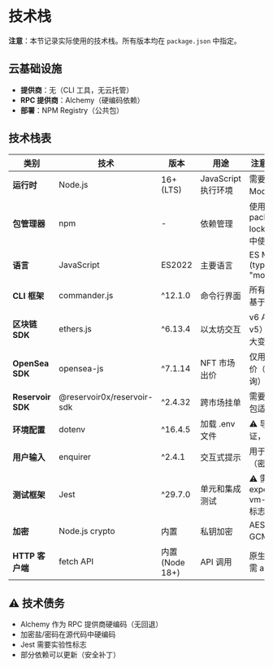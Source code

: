 # 技术栈

**注意**：本节记录实际使用的技术栈。所有版本均在 `package.json` 中指定。

## 云基础设施

- **提供商**：无（CLI 工具，无云托管）
- **RPC 提供商**：Alchemy（硬编码依赖）
- **部署**：NPM Registry（公共包）

## 技术栈表

| 类别 | 技术 | 版本 | 用途 | 注意事项/约束 |
|------|------|------|------|--------------|
| **运行时** | Node.js | 16+ (LTS) | JavaScript 执行环境 | 需要 ES Modules 支持 |
| **包管理器** | npm | - | 依赖管理 | 使用 package-lock.json，CI 中使用 npm ci |
| **语言** | JavaScript | ES2022 | 主要语言 | ES Modules (type: "module") |
| **CLI 框架** | commander.js | ^12.1.0 | 命令行界面 | 所有 9 个命令基于此构建 |
| **区块链 SDK** | ethers.js | ^6.13.4 | 以太坊交互 | v6 API（非 v5）- v5 有重大变更 |
| **OpenSea SDK** | opensea-js | ^7.1.14 | NFT 市场出价 | 仅用于创建出价（不用于查询） |
| **Reservoir SDK** | @reservoir0x/reservoir-sdk | ^2.4.32 | 跨市场挂单 | 需要 viem 钱包适配器 |
| **环境配置** | dotenv | ^16.4.5 | 加载 .env 文件 | ⚠️ 导入时验证，无法跳过 |
| **用户输入** | enquirer | ^2.4.1 | 交互式提示 | 用于密码输入（密钥管理） |
| **测试框架** | Jest | ^29.7.0 | 单元和集成测试 | ⚠️ 需要 --experimental-vm-modules 标志 |
| **加密** | Node.js crypto | 内置 | 私钥加密 | AES-256-GCM 算法 |
| **HTTP 客户端** | fetch API | 内置 (Node 18+) | API 调用 | 原生 fetch，无需 axios/got |

## ⚠️ 技术债务

- Alchemy 作为 RPC 提供商硬编码（无回退）
- 加密盐/密码在源代码中硬编码
- Jest 需要实验性标志
- 部分依赖可以更新（安全补丁）
